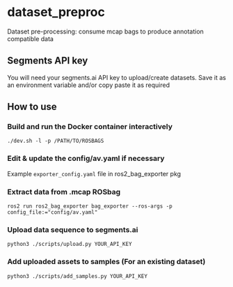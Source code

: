 # dataset_preproc

Dataset pre-processing: consume mcap bags to produce annotation compatible data

## Segments API key

You will need your segments.ai API key to upload/create datasets. Save it as an environment variable and/or copy paste it as required

## How to use

### Build and run the Docker container interactively

`./dev.sh -l -p /PATH/TO/ROSBAGS`

### Edit & update the config/av.yaml if necessary

Example `exporter_config.yaml` file in ros2_bag_exporter pkg

### Extract data from .mcap ROSbag

`ros2 run ros2_bag_exporter bag_exporter --ros-args -p config_file:="config/av.yaml"`

### Upload data sequence to segments.ai

`python3 ./scripts/upload.py YOUR_API_KEY`

### Add uploaded assets to samples (For an existing dataset)

`python3 ./scripts/add_samples.py YOUR_API_KEY`
